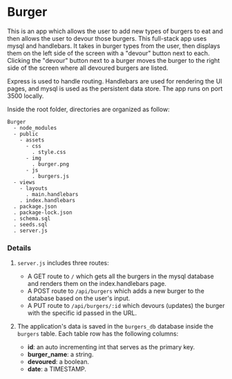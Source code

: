# Burger

This is an app which allows the user to add new types of burgers to eat and then allows the user to devour those burgers.  This full-stack app uses mysql and handlebars. It takes in burger types from the user, then displays them on the left side of the screen with a "devour" button next to each. Clicking the "devour" button next to a burger moves the burger to the right side of the screen where all devoured burgers are listed. 

Express is used to handle routing. Handlebars are used for rendering the UI pages, and mysql is used as the persistent data store. The app runs on port 3500 locally. 

Inside the root folder, directories are organized as follow:
  ```
  Burger
    - node_modules
    - public
      - assets
        - css
          . style.css
        - img
          . burger.png
        - js
          . burgers.js  
    - views
      - layouts
        . main.handlebars
      . index.handlebars
    . package.json
    . package-lock.json
    . schema.sql
    . seeds.sql
    . server.js
  ```

### Details

1. `server.js` includes three routes:

   * A GET route to `/` which gets all the burgers in the mysql database and renders them on the index.handlebars page.
   * A POST route to `/api/burgers` which adds a new burger to the database based on the user's input.
   * A PUT route to `/api/burgers/:id` which devours (updates) the burger with the specific id passed in the URL.

2. The application's data is saved in the `burgers_db` database inside the `burgers` table. Each table row has the following columns:
     * **id**: an auto incrementing int that serves as the primary key.
     * **burger_name**: a string.
     * **devoured**: a boolean.
     * **date**: a TIMESTAMP.